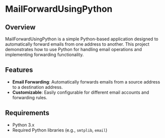 # MailForwardUsingPython

## Overview

MailForwardUsingPython is a simple Python-based application designed to automatically forward emails from one address to another. This project demonstrates how to use Python for handling email operations and implementing forwarding functionality.

## Features

- **Email Forwarding**: Automatically forwards emails from a source address to a destination address.
- **Customizable**: Easily configurable for different email accounts and forwarding rules.

## Requirements

- Python 3.x
- Required Python libraries (e.g., `smtplib`, `email`)

